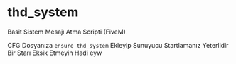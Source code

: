 # thd_system
Basit Sistem Mesajı Atma Scripti (FiveM)

CFG Dosyanıza `ensure thd_system` Ekleyip Sunuyucu Startlamanız Yeterlidir Bir Starı Eksik Etmeyin Hadi eyw
